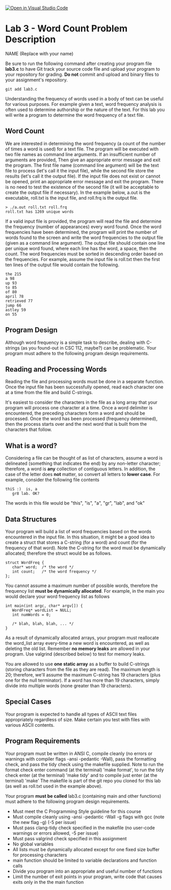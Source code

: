 [![Open in Visual Studio Code](https://classroom.github.com/assets/open-in-vscode-c66648af7eb3fe8bc4f294546bfd86ef473780cde1dea487d3c4ff354943c9ae.svg)](https://classroom.github.com/online_ide?assignment_repo_id=10060989&assignment_repo_type=AssignmentRepo)
# Lab 3 - Word Count Problem Description

NAME (Replace with your name)

Be sure to run the following command after creating your program file **lab3.c** to have Git track your source code file and upload your program to your repository for grading. **Do not** commit and upload and binary files to your assignment's repository.

```
git add lab3.c
```

Understanding the frequency of words used in a body of text can be useful for various purposes. For example given a text, word frequency analysis is often used to determine authorship or the nature of the text. For this lab you will write a program to determine the word frequency of a text file.

## Word Count

We are interested in determining the word frequency (a count of the number of times a word is used) for a text file. The program will be executed with two file names as command line arguments. If an insufficient number of arguments are provided, Then give an appropriate error message and exit the program. The first file name (command line argument) will be the text file to process (let's call it the input file), while the second file store the results (let's call it the output file). If the input file does not exist or cannot be opened, print an appropriate error message and exit the program. There is no need to test the existence of the second file (it will be acceptable to create the output file if necessary). In the example below, a.out is the executable, roll.txt is the input file, and roll.frq is the output file.

```
> ./a.out roll.txt roll.frq 
roll.txt has 1269 unique words
```

If a valid input file is provided, the program will read the file and determine the frequency (number of appearances) every word found. Once the word frequencies have been determined, the program will print the number of words found to the screen and write the word frequencies to the output file (given as a command line argument). The output file should contain one line per unique word found, where each line has the word, a space, then the count. The word frequencies must be sorted in descending order based on the frequencies. For example, assume the input file is roll.txt then the first ten lines of the output file would contain the following.

```
the 215
a 98
up 93
to 85
of 80
april 78
retrieved 77
jump 66
astley 59
on 55     
```

## Program Design

Although word frequency is a simple task to describe, dealing with C-strings (as you found-out in CSC 112, maybe?) can be problematic. Your program must adhere to the following program design requirements.

## Reading and Processing Words

Reading the file and processing words must be done in a separate function. Once the input file has been successfully opened, read each character one at a time from the file and build C-strings.

It's easiest to consider the characters in the file as a long array that your program will process one character at a time. Once a word delimiter is encountered, the preceding characters form a word and should be processed. Once the word has been processed (frequency determined), then the process starts over and the next word that is built from the characters that follow.

## What is a word?

Considering a file can be thought of as list of characters, assume a word is delineated (something that indicates the end) by any non-letter character; therefore, a word is **any** collection of contiguous letters. In addition, the case of the letter does **not** matter, so convert all letters to **lower case**. For example, consider the following file contents

```
thiS :)  is, a 
   gr8 lab. OK?
```

The words in this file would be "this", "is", "a", "gr", "lab", and "ok"

## Data Structures

Your program will build a list of word frequencies based on the words encountered in the input file. In this situation, it might be a good idea to create a struct that stores a C-string (for a word) and count (for the frequency of that word). Note the C-string for the word must be dynamically allocated; therefore the struct would be as follows.

```
struct WordFreq {
   char* word;  /* the word */
   int count;   /* the word frequency */
}; 
```

You cannot assume a maximum number of possible words, therefore the frequency list **must be dynamically allocated**. For example, in the main you would declare your word frequency list as follows

```
int main(int argc, char* argv[]) {
   WordFreq* wordList = NULL;
   int numWords = 0;

   /* blah, blah, blah, ... */
}
```

As a result of dynamically allocated arrays, your program must reallocate the word_list array every-time a new word is encountered, as well as deleting the old list. Remember **no memory leaks** are allowed in your program. Use valgrind (described below) to test for memory leaks.

You are allowed to use **one static array** as a buffer to build C-strings (storing characters from the file as they are read). The maximum length is 20; therefore, we'll assume the maximum C-string has 19 characters (plus one for the null terminator). If a word has more than 19 characters, simply divide into multiple words (none greater than 19 characters).

## Special Cases

Your program is expected to handle all types of ASCII text files appropriately regardless of size. Make certain you test with files with various ASCII contents.

## Program Requirements

Your program must be written in ANSI C, compile cleanly (no errors or warnings with compiler flags -ansi -pedantic -Wall), pass the formatting check, and pass the tidy check using the makefile supplied. Note to run the format check enter command (at the terminal) 'make format', to run the tidy check enter (at the terminal) 'make tidy' and to compile just enter (at the terminal) 'make' The makefile is part of the git repo you cloned for this lab (as well as roll.txt used in the example above).

Your program **must be called** lab3.c (containing main and other functions) must adhere to the following program design requirements.

- Must meet the C Programming Style guideline for this course
- Must compile cleanly using -ansi -pedantic -Wall -g flags with gcc (note the new flag -g) (-5 per issue)
- Must pass clang-tidy check specified in the makefile (no user-code warnings or errors allowed, -5 per issue)
- Must pass valgrind check specified in this assignment
- No global variables
- All lists must be dynamically allocated except for one fixed size buffer for processing characters
- main function should be limited to variable declarations and function calls
- Divide you program into an appropriate and useful number of functions
- Limit the number of exit points in your program, write code that causes exits only in the the main function
